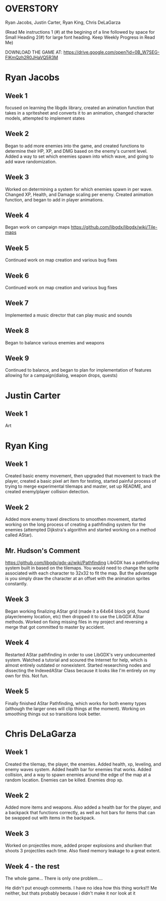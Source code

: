 # OVERSTORY
Ryan Jacobs, Justin Carter, Ryan King, Chris DeLaGarza

(Read Me instructions 1 (#) at the begining of a line followed by space for Small Heading 2(#) for large font heading. Keep Weekly Progress in Read Me)

DOWNLOAD THE GAME AT: https://drive.google.com/open?id=0B_W7SEG-FlKmQzh2R0JHaVQ5R3M

# Ryan Jacobs
## Week 1
focused on learning the libgdx library, created an animation function that takes in a spritesheet and converts it to an animation, changed character models, attempted to implement states
## Week 2
Began to add more enemies into the game, and created functions to determine their HP, XP, and DMG based on the enemy's current level. Added a way to set which enemies spawn into which wave, and going to add wave randomization.
## Week 3
Worked on determining a system for which enemies spawn in per wave. Changed XP, Health, and Damage scaling per enemy. Created animation function, and began to add in player animations.
## Week 4
Began work on campaign maps
https://github.com/libgdx/libgdx/wiki/Tile-maps
## Week 5 
Continued work on map creation and various bug fixes
## Week 6
Continued work on map creation and various bug fixes
## Week 7
Implemented a music director that can play music and sounds
## Week 8
Began to balance various enemies and weapons
## Week 9
Continued to balance, and began to plan for implementation of features allowing for a campaign(dialog, weapon drops, quests)
# Justin Carter
## Week 1
Art

# Ryan King
## Week 1
Created basic enemy movement, then upgraded that movement to track the player, created a basic pixel art item for testing, started painful process of trying to merge experimental tilemaps and master, set up README, and created enemy/player collision detection. 
## Week 2
Added more enemy travel directions to smoothen movement, started working on the long process of creating a pathfinding system for the enemies (attempted Dijkstra's algorithm and started working on a method called AStar).
## Mr. Hudson's Comment
https://github.com/libgdx/gdx-ai/wiki/Pathfinding
LibGDX has a pathfinding system built in based on the tilemaps. You would need to change the sprite associated with each character to 32x32 to fit the map. But the advantage is you simply draw the character at an offset with the animation sprites constantly.
## Week 3
Began working finalizing AStar grid (made it a 64x64 block grid, found player/enemy location, etc) then dropped it to use the LibGDX AStar methods. Worked on fixing missing files in my project and reversing a merge that got committed to master by accident.
## Week 4
Restarted AStar pathfinding in order to use LibGDX's very undocumented system. Watched a tutorial and scoured the Internet for help, which is almost entirely outdated or nonexistent. Started researching nodes and dissecting the IndexedAStar Class because it looks like I'm entirely on my own for this. Not fun.
## Week 5
Finally finished AStar Pathfinding, which works for both enemy types (although the larger ones will clip things at the moment). Working on smoothing things out so transitions look better. 

# Chris DeLaGarza
## Week 1
Created the tilemap, the player, the enemies. Added health, xp, leveling, and enemy waves system. Added health bar for enemies that works. Added collision, and a way to spawn enemies around the edge of the map at a random location. Enemies can be killed. Enemies drop xp.
## Week 2
Added more items and weapons. Also added a health bar for the player, and a backpack that functions correctly, as well as hot bars for items that can be swapped out with items in the backpack.
## Week 3
Worked on projectiles more, added proper explosions and shuriken that shoots 3 projectiles each time. Also fixed memory leakage to a great extent.
## Week 4 - the rest
The whole game...
There is only one problem....








He didn't put enough comments.
I have no idea how this thing works!!!
Me neither, but thats probably because i didn't make it nor look at it
